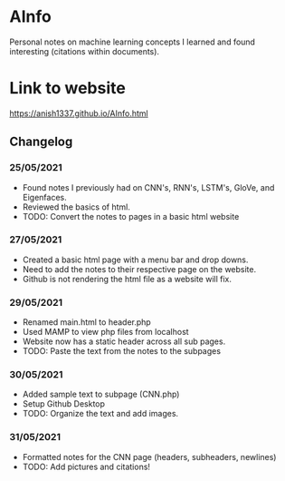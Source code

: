 # AInfo
Personal notes on machine learning concepts I learned and found interesting (citations within documents).

# Link to website
https://anish1337.github.io/AInfo.html

## Changelog
### 25/05/2021
* Found notes I previously had on CNN's, RNN's, LSTM's, GloVe, and Eigenfaces.
* Reviewed the basics of html.
* TODO: Convert the notes to pages in a basic html website


### 27/05/2021
* Created a basic html page with a menu bar and drop downs.
* Need to add the notes to their respective page on the website.
* Github is not rendering the html file as a website will fix.

### 29/05/2021
* Renamed main.html to header.php
* Used MAMP to view php files from localhost
* Website now has a static header across all sub pages.
* TODO: Paste the text from the notes to the subpages

### 30/05/2021
* Added sample text to subpage (CNN.php)
* Setup Github Desktop
* TODO: Organize the text and add images.

### 31/05/2021
* Formatted notes for the CNN page (headers, subheaders, newlines)
* TODO: Add pictures and citations!
